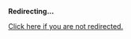<!DOCTYPE html>
<html>
<head>
<title>Redirecting...</title>
<link rel="canonical" href="http://blog.jle.im/entry/a-brief-primer-on-classical-and-quantum-mechanics.md"/>
<meta http-equiv="content-type" content="text/html; charset=utf-8" />
<meta http-equiv="refresh" content="0; url=#{destination_path}" />
</head>
<body>
  <p><strong>Redirecting...</strong></p>
  <p><a href='http://blog.jle.im/entry/a-brief-primer-on-classical-and-quantum-mechanics.md'>Click here if you are not redirected.</a></p>
  <script>
    document.location.href = "http://blog.jle.im/entry/a-brief-primer-on-classical-and-quantum-mechanics.md";
  </script>
</body>
</html>
